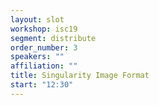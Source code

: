 ```yaml
---
layout: slot
workshop: isc19
segment: distribute
order_number: 3
speakers: ""
affiliation: ""
title: Singularity Image Format
start: "12:30"
---
```

